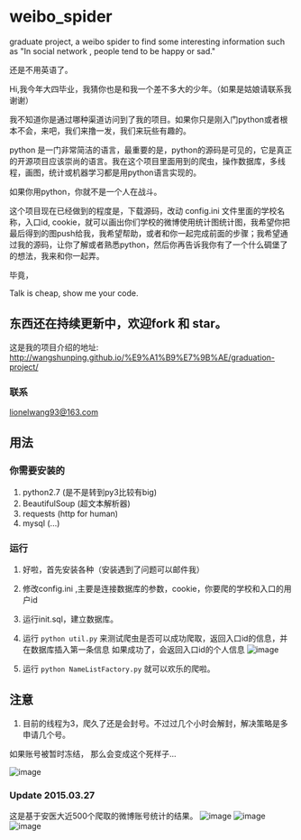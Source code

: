 # weibo_spider
graduate project, a weibo spider to find some interesting information such as "In social network , people tend to be happy or sad."

还是不用英语了。

Hi,我今年大四毕业，我猜你也是和我一个差不多大的少年。（如果是姑娘请联系我谢谢）

我不知道你是通过哪种渠道访问到了我的项目。如果你只是刚入门python或者根本不会，来吧，我们来撸一发，我们来玩些有趣的。

python 是一门非常简洁的语言，最重要的是，python的源码是可见的，它是真正的开源项目应该崇尚的语言。我在这个项目里面用到的爬虫，操作数据库，多线程，画图，统计或机器学习都是用python语言实现的。

如果你用python，你就不是一个人在战斗。

这个项目现在已经做到的程度是，下载源码，改动 config.ini 文件里面的学校名称，入口id, cookie，就可以画出你们学校的微博使用统计图统计图，我希望你把最后得到的图push给我，我希望帮助，或者和你一起完成前面的步骤；我希望通过我的源码，让你了解或者熟悉python，然后你再告诉我你有了一个什么碉堡了的想法，我来和你一起弄。

毕竟，

Talk is cheap, show me your code.

## 东西还在持续更新中，欢迎fork 和 star。

这是我的项目介绍的地址:
http://wangshunping.github.io/%E9%A1%B9%E7%9B%AE/graduation-project/

### 联系
lionelwang93@163.com

## 用法

### 你需要安装的
1. python2.7     (是不是转到py3比较有big)
2. BeautifulSoup (超文本解析器)
3. requests      (http for human)
4. mysql         (...)

### 运行
1. 好啦，首先安装各种（安装遇到了问题可以邮件我）
2. 修改config.ini ,主要是连接数据库的参数，cookie，你要爬的学校和入口的用户id
3. 运行init.sql，建立数据库。
4. 运行 ``` python util.py ``` 来测试爬虫是否可以成功爬取，返回入口id的信息，并在数据库插入第一条信息
  如果成功了，会返回入口id的个人信息
![image](https://github.com/wangshunping/weibo_spider/raw/master/pic/success.png)

5. 运行 ```python NameListFactory.py``` 就可以欢乐的爬啦。

## 注意
1. 目前的线程为3，爬久了还是会封号。不过过几个小时会解封，解决策略是多申请几个号。

如果账号被暂时冻结， 那么会变成这个死样子...

![image](https://github.com/wangshunping/weibo_spider/raw/master/pic/closeUser.png)

### Update 2015.03.27
这是基于安医大近500个爬取的微博账号统计的结果。
![image](https://github.com/wangshunping/weibo_spider/raw/master/pic/mwRatio.png)
![image](https://github.com/wangshunping/weibo_spider/raw/master/pic/sex2totalcontent.png)
![image](https://github.com/wangshunping/weibo_spider/raw/master/pic/sex2zhuangfa.png)
